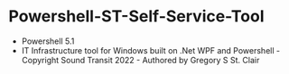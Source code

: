 # Powershell-ST-Self-Service-Tool
- Powershell 5.1
- IT Infrastructure tool for Windows built on .Net WPF and Powershell - Copyright Sound Transit 2022 - Authored by Gregory S St. Clair
